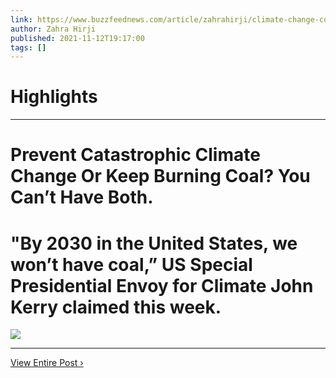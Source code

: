 ```yaml
---
link: https://www.buzzfeednews.com/article/zahrahirji/climate-change-coal-power-paris-agreement
author: Zahra Hirji
published: 2021-11-12T19:17:00
tags: []
---
```

# Highlights


---
# Prevent Catastrophic Climate Change Or Keep Burning Coal? You Can’t Have Both.
# "By 2030 in the United States, we won’t have coal,” US Special Presidential Envoy for Climate John Kerry claimed this week.

![](https://img.buzzfeed.com/buzzfeed-static/static/2021-11/12/17/campaign_images/45b14bac3a23/prevent-catastrophic-climate-change-or-keep-burni-2-2690-1636737429-17_dblbig.jpg)

---

[View Entire Post ›](https://www.buzzfeednews.com/article/zahrahirji/climate-change-coal-power-paris-agreement)